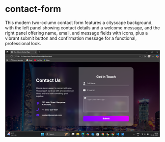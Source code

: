 # contact-form
This modern two-column contact form features a cityscape background, with the left panel showing contact details and a welcome message, and the right panel offering name, email, and message fields with icons, plus a vibrant submit button and confirmation message for a functional, professional look.

![image alt](https://raw.githubusercontent.com/Srividhyadiya/contact-form/4c4ac17ea7327e4fb557f56df9854996e43ee989/Screenshot%20(438).png)
